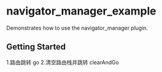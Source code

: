 # navigator_manager_example

Demonstrates how to use the navigator_manager plugin.

## Getting Started

1.路由跳转 go
2.清空路由栈并跳转 clearAndGo
